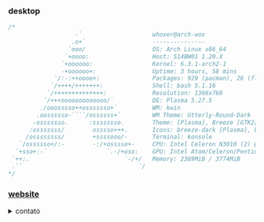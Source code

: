 <h3>desktop</h3>

```c
/*
                   -`                    whoxer@arch-wox 
                  .o+`                   --------------- 
                 `ooo/                   OS: Arch Linux x86_64 
                `+oooo:                  Host: S14BW01 1.20.X 
               `+oooooo:                 Kernel: 6.3.1-arch2-1 
               -+oooooo+:                Uptime: 3 hours, 58 mins 
             `/:-:++oooo+:               Packages: 929 (pacman), 26 (flatpak) 
            `/++++/+++++++:              Shell: bash 5.1.16 
           `/++++++++++++++:             Resolution: 1366x768 
          `/+++ooooooooooooo/`           DE: Plasma 5.27.5 
         ./ooosssso++osssssso+`          WM: kwin 
        .oossssso-````/ossssss+`         WM Theme: Utterly-Round-Dark 
       -osssssso.      :ssssssso.        Theme: [Plasma], Breeze [GTK2/3] 
      :osssssss/        osssso+++.       Icons: breeze-dark [Plasma], breeze-dark [GTK2/3] 
     /ossssssss/        +ssssooo/-       Terminal: konsole 
   `/ossssso+/:-        -:/+osssso+-     CPU: Intel Celeron N3010 (2) @ 2.240GHz 
  `+sso+:-`                 `.-/+oso:    GPU: Intel Atom/Celeron/Pentium Processor x5-E8000/J3xxx/N3xxx 
 `++:.                           `-/+/   Memory: 2369MiB / 3774MiB 
 .``                                 `/
*/
```
<h3><a href="http://whoxer.gihub.io">website</a></h3>

<details>
 <summary>contato</summary>
 <ul>
  <li>e-mail: natanaelvsant@gmail.com</li>
  <li>
   instagram: <a href="https://instagram.com/natanaelv1eira">whoxer</a>
  </li>
  <li> 
   twitter: <a href="https://twitter.com/Natanaelv1eira">Natanaelv1eira</a>
  </li>
 </ul>
</details>

